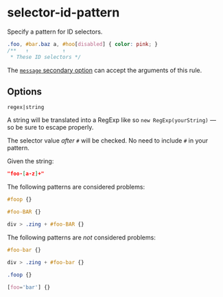 # selector-id-pattern  
  
Specify a pattern for ID selectors.  
  
<!-- prettier-ignore -->  
```css  
.foo, #bar.baz a, #hoo[disabled] { color: pink; }  
/**   ↑           ↑  
 * These ID selectors */  
```  
  
The [`message` secondary option](../../../docs/user-guide/configure.md#message) can accept the arguments of this rule.  
  
## Options  
  
`regex|string`  
  
A string will be translated into a RegExp like so `new RegExp(yourString)` — so be sure to escape properly.  
  
The selector value _after `#`_ will be checked. No need to include `#` in your pattern.  
  
Given the string:  
  
```json  
"foo-[a-z]+"  
```  
  
The following patterns are considered problems:  
  
<!-- prettier-ignore -->  
```css  
#foop {}  
```  
  
<!-- prettier-ignore -->  
```css  
#foo-BAR {}  
```  
  
<!-- prettier-ignore -->  
```css  
div > .zing + #foo-BAR {}  
```  
  
The following patterns are _not_ considered problems:  
  
<!-- prettier-ignore -->  
```css  
#foo-bar {}  
```  
  
<!-- prettier-ignore -->  
```css  
div > .zing + #foo-bar {}  
```  
  
<!-- prettier-ignore -->  
```css  
.foop {}  
```  
  
<!-- prettier-ignore -->  
```css  
[foo='bar'] {}  
```  
